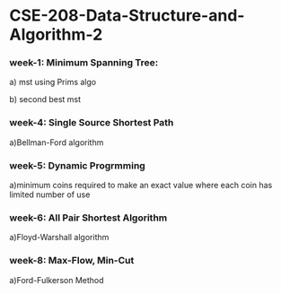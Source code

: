# CSE-208-Data-Structure-and-Algorithm-2

<h3>week-1: Minimum Spanning Tree: </h3><p>a) mst using Prims algo</p><p>b) second best mst</p>

<h3>week-4: Single Source Shortest Path</h3><p>a)Bellman-Ford algorithm</p>

<h3>week-5: Dynamic Progrmming</h3><p>a)minimum coins required to make an exact value where each coin has limited number of use</p>

<h3>week-6: All Pair Shortest Algorithm</h3><p>a)Floyd-Warshall algorithm</p>

<h3>week-8: Max-Flow, Min-Cut</h3><p>a)Ford-Fulkerson Method</p>

